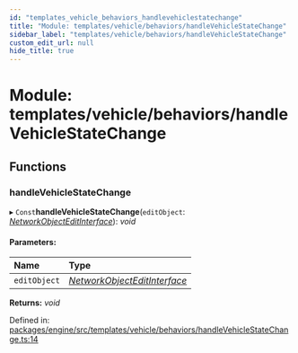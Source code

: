```yaml
---
id: "templates_vehicle_behaviors_handlevehiclestatechange"
title: "Module: templates/vehicle/behaviors/handleVehicleStateChange"
sidebar_label: "templates/vehicle/behaviors/handleVehicleStateChange"
custom_edit_url: null
hide_title: true
---
```


# Module: templates/vehicle/behaviors/handleVehicleStateChange

## Functions

### handleVehicleStateChange

▸ `Const`**handleVehicleStateChange**(`editObject`: [*NetworkObjectEditInterface*](../interfaces/networking_interfaces_worldstate.networkobjecteditinterface.md)): *void*

#### Parameters:

Name | Type |
:------ | :------ |
`editObject` | [*NetworkObjectEditInterface*](../interfaces/networking_interfaces_worldstate.networkobjecteditinterface.md) |

**Returns:** *void*

Defined in: [packages/engine/src/templates/vehicle/behaviors/handleVehicleStateChange.ts:14](https://github.com/xr3ngine/xr3ngine/blob/716a06460/packages/engine/src/templates/vehicle/behaviors/handleVehicleStateChange.ts#L14)
